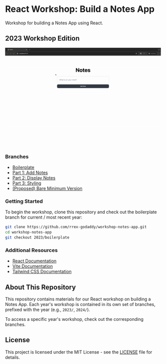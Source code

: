 # React Workshop: Build a Notes App
Workshop for building a Notes App using React.

## 2023 Workshop Edition

![](assets/2023-notes-app_bare-minimum-version.gif)

### Branches
- [Boilerplate](https://github.com/rrex-godaddy/workshop-notes-app/tree/2023/boilerplate)
- [Part 1: Add Notes](https://github.com/rrex-godaddy/workshop-notes-app/tree/2023/part/1-add-notes)
- [Part 2: Display Notes](https://github.com/rrex-godaddy/workshop-notes-app/tree/2023/part/2-display-notes)
- [Part 3: Styling](https://github.com/rrex-godaddy/workshop-notes-app/tree/2023/part/3-styling)
- [(Proposed) Bare Minimum Version](https://github.com/rrex-godaddy/workshop-notes-app/tree/2023/bare-minimum-version)

### Getting Started
To begin the workshop, clone this repository and check out the boilerplate branch for current / most recent year:
```bash
git clone https://github.com/rrex-godaddy/workshop-notes-app.git
cd workshop-notes-app
git checkout 2023/boilerplate
```

### Additional Resources
- [React Documentation](https://reactjs.org/docs/getting-started.html)
- [Vite Documentation](https://vitejs.dev/guide/)
- [Tailwind CSS Documentation](https://tailwindcss.com/docs)

## About This Repository
This repository contains materials for our React workshop on building a Notes App. Each year's workshop is contained in its own set of branches, prefixed with the year (e.g., `2023/`, `2024/`).

To access a specific year's workshop, check out the corresponding branches.

## License
This project is licensed under the MIT License - see the [LICENSE](LICENSE) file for details.
